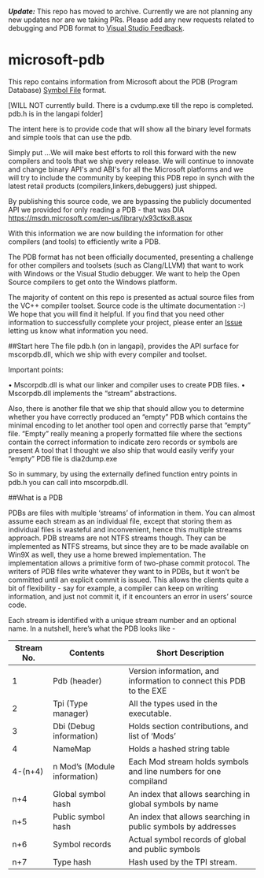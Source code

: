 ***Update:*** This repo has moved to archive. Currently we are not planning any new updates nor are we taking PRs.  Please add any new requests related to debugging and PDB format to [Visual Studio Feedback](https://developercommunity.visualstudio.com/home).

# microsoft-pdb
This repo contains information from Microsoft about the PDB (Program Database) 
[Symbol File](https://msdn.microsoft.com/en-us/library/windows/desktop/aa363368(v=vs.85).aspx) format.

[WILL NOT currently build. There is a cvdump.exe till the repo is completed.  pdb.h is in the langapi folder]

The intent here is to provide code that will show all the binary level formats and simple tools that can use the pdb.

Simply put ...We will make best efforts to roll this forward with the new compilers and tools that we ship every release. We will continue to innovate and change binary API's and ABI's for all the Microsoft platforms and we will try to include the community by keeping this PDB repo in synch with the latest retail products (compilers,linkers,debuggers) just shipped.  

By publishing this source code, we are bypassing the publicly documented API we provided for only reading a PDB - that was DIA
https://msdn.microsoft.com/en-us/library/x93ctkx8.aspx 

With this information we are now building the information for other compilers (and tools) to efficiently write a PDB. 

The PDB format has not been officially documented, presenting a challenge for other compilers and
toolsets (such as Clang/LLVM) that want to work with Windows or the Visual Studio debugger. We want
to help the Open Source compilers to get onto the Windows platform.
 
The majority of content on this repo is presented as actual source files from the VC++ compiler 
toolset. Source code is the ultimate documentation :-) We hope that you will find it helpful. If you 
find that you need other information to successfully complete your project, please enter an
[Issue](https://github.com/microsoft/microsoft-pdb/issues) letting us know what information you need.

##Start here
The file pdb.h (on in langapi), provides the API surface for mscorpdb.dll, which we ship with every compiler and toolset.

Important points:

•	Mscorpdb.dll is what our linker and compiler uses to create PDB files.
•	Mscorpdb.dll implements the “stream” abstractions.

Also, there is another file that we ship that should allow you to determine whether you have correctly produced an “empty” PDB which contains the minimal encoding to let another tool open and correctly parse that “empty” file.  “Empty” really meaning a properly formatted file where the sections contain the correct information to indicate zero records or symbols are present
A tool that I thought we also ship that would easily verify your “empty” PDB file is dia2dump.exe

So in summary, by using the externally defined function entry points in pdb.h you can call into mscorpdb.dll.

##What is a PDB

PDBs are files with multiple ‘streams’ of information in them. You can almost assume each stream as an individual file, except that storing them as individual files is wasteful and inconvenient, hence this multiple streams approach. PDB streams are not NTFS streams though. They can be implemented as NTFS streams, but since they are to be made available on Win9X as well, they use a home brewed implementation. The implementation allows a primitive form of two-phase commit protocol. The writers of PDB files write whatever they want to in PDBs, but it won’t be committed until an explicit commit is issued. This allows the clients quite a bit of flexibility - say for example, a compiler can keep on writing information, and just not commit it, if it encounters an error in users’ source code.

Each stream is identified with a unique stream number and an optional name. In a nutshell, here’s what the PDB looks like -
	
| Stream No.			| Contents																								|Short Description
|--------------|---------------------------------|-------------------
| 1            | Pdb (header)	                   | Version information, and information to connect this PDB to the EXE
| 2	           | Tpi (Type manager)	             | All the types used in the executable.
| 3	           | Dbi (Debug information)	        | Holds section contributions, and list of ‘Mods’
| 4	           | NameMap	                        | Holds a hashed string table
| 4-(n+4)	     | n Mod’s (Module information)	   | Each Mod stream holds symbols and line numbers for one compiland
| n+4	         | Global symbol hash	             | An index that allows searching in global symbols by name
| n+5	         | Public symbol hash	             | An index that allows searching in public symbols by addresses
| n+6	         | Symbol records	                 | Actual symbol records of global and public symbols
| n+7	         | Type hash	                      | Hash used by the TPI stream.


